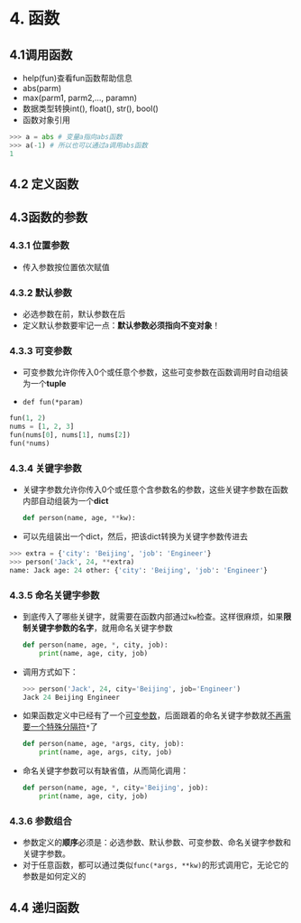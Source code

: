 # 4. 函数

## 4.1调用函数

- help(fun)查看fun函数帮助信息
- abs(parm)
- max(parm1, parm2,..., paramn)
- 数据类型转换int(), float(), str(), bool()
- 函数对象引用

```python
>>> a = abs # 变量a指向abs函数
>>> a(-1) # 所以也可以通过a调用abs函数
1
```

## 4.2 定义函数

## 4.3函数的参数

### 4.3.1 位置参数

- 传入参数按位置依次赋值

### 4.3.2 默认参数

- 必选参数在前，默认参数在后
- 定义默认参数要牢记一点：**默认参数必须指向不变对象**！

### 4.3.3 可变参数

- 可变参数允许你传入0个或任意个参数，这些可变参数在函数调用时自动组装为一个**tuple**

- `def fun(*param)`

``` python
fun(1, 2)
nums = [1, 2, 3]
fun(nums[0], nums[1], nums[2])
fun(*nums)
```

### 4.3.4 关键字参数

- 关键字参数允许你传入0个或任意个含参数名的参数，这些关键字参数在函数内部自动组装为一个**dict**

  ```python
  def person(name, age, **kw):
  ```

- 可以先组装出一个dict，然后，把该dict转换为关键字参数传进去

```python
>>> extra = {'city': 'Beijing', 'job': 'Engineer'}
>>> person('Jack', 24, **extra)
name: Jack age: 24 other: {'city': 'Beijing', 'job': 'Engineer'}
```

### 4.3.5 命名关键字参数

- 到底传入了哪些关键字，就需要在函数内部通过`kw`检查。这样很麻烦，如果**限制关键字参数的名字**，就用命名关键字参数

  ```python
  def person(name, age, *, city, job):
      print(name, age, city, job)
  ```

- 调用方式如下：

  ```python
  >>> person('Jack', 24, city='Beijing', job='Engineer')
  Jack 24 Beijing Engineer
  ```

- 如果函数定义中已经有了一个<u>可变参数</u>，后面跟着的命名关键字参数就<u>不再需要一个特殊分隔符</u>`*`了

  ```python
  def person(name, age, *args, city, job):
      print(name, age, args, city, job)
  ```

- 命名关键字参数可以有缺省值，从而简化调用：

  ```python
  def person(name, age, *, city='Beijing', job):
      print(name, age, city, job)
  ```

### 4.3.6 参数组合

- 参数定义的**顺序**必须是：必选参数、默认参数、可变参数、命名关键字参数和关键字参数。
- 对于任意函数，都可以通过类似`func(*args, **kw)`的形式调用它，无论它的参数是如何定义的

## 4.4 递归函数

